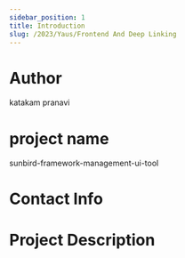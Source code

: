 ```yaml
---
sidebar_position: 1
title: Introduction
slug: /2023/Yaus/Frontend And Deep Linking
---
```



# Author
katakam pranavi


# project name
sunbird-framework-management-ui-tool


# Contact Info
<!-- - [Email](mailto:) -->
<!-- - [Linked In]() -->
<!-- - [GitHub]() -->

# Project Description


